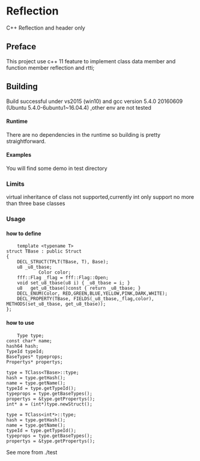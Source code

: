 # Reflection
C++ Reflection and header only

## Preface
This project use c++ 11 feature to implement class data member and function member reflection and rtti;

## Building
Build successful under vs2015 (win10) and gcc version 5.4.0 20160609 (Ubuntu 5.4.0-6ubuntu1~16.04.4) ,other env are not tested

#### Runtime
There are no dependencies in the runtime so building is pretty straightforward.


#### Examples
You will find some demo in test directory

### Limits
virtual inheritance of class not supported,currently int only support no more than three base classes


### Usage
#### how to define

        template <typename T>
	struct TBase : public Struct
	{
		DECL_STRUCT(TPLT(TBase, T), Base);
		u8 _u8_tbase;
                Color color;
		fff::Flag _flag = fff::Flag::Open;
		void set_u8_tbase(u8 i) { _u8_tbase = i; }
		u8   get_u8_tbase()const { return _u8_tbase; }
		DECL_ENUM(Color, RED,GREEN,BLUE,YELLOW,PINK,DARK,WHITE);
		DECL_PROPERTY(TBase, FIELDS(_u8_tbase,_flag,color), METHODS(set_u8_tbase, get_u8_tbase));
	};

#### how to use

        Type type;
	const char* name;
	hash64 hash;
	TypeId typeId;
	BaseTypes* typeprops;
	Propertys* propertys;

	type = TClass<TBase>::type;
	hash = type.getHash();
	name = type.getName();
	typeId = type.getTypeId();
	typeprops = type.getBaseTypes();
	propertys = &type.getPropertys();
	int* a = (int*)type.newStruct();

	type = TClass<int*>::type;
	hash = type.getHash();
	name = type.getName();
	typeId = type.getTypeId();
	typeprops = type.getBaseTypes();
	propertys = &type.getPropertys();

See more from ./test